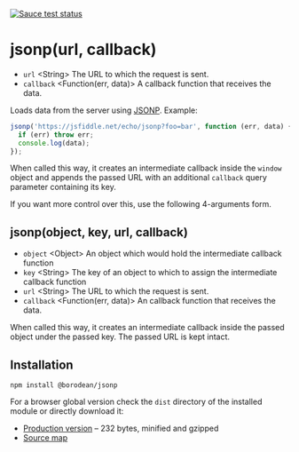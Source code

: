 [![Sauce test status][sauce-matrix]][sauce]

# jsonp(url, callback)

- `url` &lt;String&gt; The URL to which the request is sent.
- `callback` &lt;Function(err, data)&gt; A callback function that receives the data.

Loads data from the server using [JSONP][jsonp]. Example:

```js
jsonp('https://jsfiddle.net/echo/jsonp?foo=bar', function (err, data) {
  if (err) throw err;
  console.log(data);
});
```

When called this way, it creates an intermediate callback inside the `window` object and appends the passed URL with an additional `callback` query parameter containing its key.

If you want more control over this, use the following 4-arguments form.

## jsonp(object, key, url, callback)

- `object` &lt;Object&gt; An object which would hold the intermediate callback function
- `key` &lt;String&gt; The key of an object to which to assign the intermediate callback function
- `url` &lt;String&gt; The URL to which the request is sent.
- `callback` &lt;Function(err, data)&gt; An callback function that receives the data.

When called this way, it creates an intermediate callback inside the passed object under the passed key. The passed URL is kept intact.

## Installation

```
npm install @borodean/jsonp
```

For a browser global version check the `dist` directory of the installed module or directly download it:

- [Production version][dl] – 232 bytes, minified and gzipped
- [Source map][dl-map]

[dl]: https://github.com/borodean/jsonp/releases/download/1.0.0/jsonp-1.0.0.min.js
[dl-map]: https://github.com/borodean/jsonp/releases/download/1.0.0/jsonp-1.0.0.min.js.map
[jsonp]: http://bob.ippoli.to/archives/2005/12/05/remote-json-jsonp/
[sauce]: https://saucelabs.com/u/borodean-jsonp
[sauce-matrix]: https://saucelabs.com/browser-matrix/borodean-jsonp.svg
